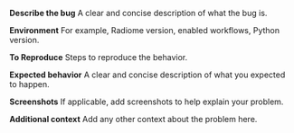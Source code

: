**Describe the bug**
A clear and concise description of what the bug is.

**Environment**
For example, Radiome version, enabled workflows, Python version.

**To Reproduce**
Steps to reproduce the behavior.

**Expected behavior**
A clear and concise description of what you expected to happen.

**Screenshots**
If applicable, add screenshots to help explain your problem.

**Additional context**
Add any other context about the problem here.
